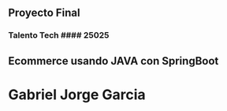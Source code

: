## Proyecto Final
### Talento Tech  #### 25025
## Ecommerce usando JAVA con SpringBoot
# Gabriel Jorge Garcia
